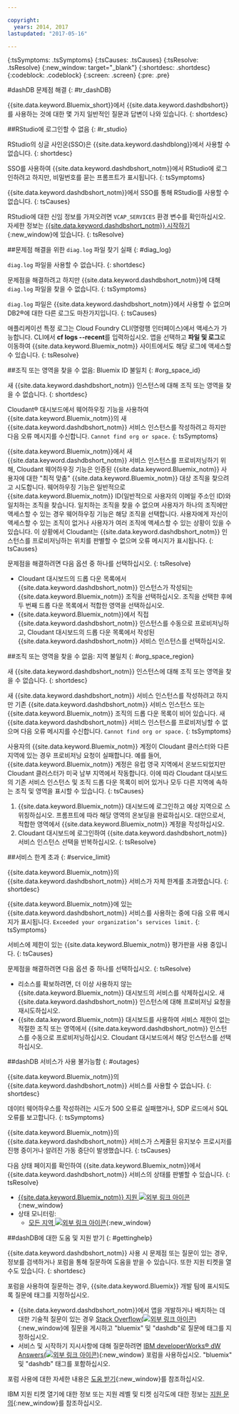 ```yaml
---

copyright:
  years: 2014, 2017
lastupdated: "2017-05-16"

---
```


<!-- Attribute definitions --> 
{:tsSymptoms: .tsSymptoms} 
{:tsCauses: .tsCauses} 
{:tsResolve: .tsResolve} 
{:new_window: target="_blank"}
{:shortdesc: .shortdesc}
{:codeblock: .codeblock}
{:screen: .screen}
{:pre: .pre}

#dashDB 문제점 해결 
{: #tr_dashDB}

{{site.data.keyword.Bluemix_short}}에서 {{site.data.keyword.dashdbshort}}를 사용하는 것에 대한 몇 가지 일반적인 질문과 답변이 나와 있습니다.
{: shortdesc}

##RStudio에 로그인할 수 없음
{: #r_studio}

RStudio의 싱글 사인온(SSO)은 {{site.data.keyword.dashdblong}}에서 사용할 수 없습니다.
{: shortdesc}

SSO를 사용하여 {{site.data.keyword.dashdbshort_notm}}에서 RStudio에 로그인하려고 하지만, 비밀번호를 묻는 프롬프트가 표시됩니다.
{: tsSymptoms}

{{site.data.keyword.dashdbshort_notm}}에서 SSO를 통해 RStudio를 사용할 수 없습니다.
{: tsCauses}

RStudio에 대한 신임 정보를 가져오려면 `VCAP_SERVICES` 환경 변수를 확인하십시오. 자세한 정보는 [{{site.data.keyword.dashdbshort_notm}} 시작하기](/docs/services/dashDB/dashDB.html#dashDB){:new_window}에 있습니다.
{: tsResolve}


##문제점 해결을 위한 `diag.log` 파일 찾기 실패
{: #diag_log}

`diag.log` 파일을 사용할 수 없습니다.
{: shortdesc}

문제점을 해결하려고 하지만 {{site.data.keyword.dashdbshort_notm}}에 대해 `diag.log` 파일을 찾을 수 없습니다.
{: tsSymptoms}

`diag.log` 파일은 {{site.data.keyword.dashdbshort_notm}}에서 사용할 수 없으며 DB2®에 대한 다른 로그도 마찬가지입니다.
{: tsCauses}

애플리케이션 특정 로그는 Cloud Foundry CLI(명령행 인터페이스)에서 액세스가 가능합니다. CLI에서 **cf logs --recent**를 입력하십시오. 앱을 선택하고 **파일 및 로그**로 이동하여 {{site.data.keyword.Bluemix_notm}} 사이트에서도 해당 로그에 액세스할 수 있습니다.
{: tsResolve}

##조직 또는 영역을 찾을 수 없음: Bluemix ID 불일치
{: #org_space_id}

새 {{site.data.keyword.dashdbshort_notm}} 인스턴스에 대해 조직 또는 영역을 찾을 수 없습니다.
{: shortdesc}

Cloudant® 대시보드에서 웨어하우징 기능을 사용하여 {{site.data.keyword.Bluemix_notm}}의 새 {{site.data.keyword.dashdbshort_notm}} 서비스 인스턴스를 작성하려고 하지만 다음 오류 메시지를 수신합니다. `Cannot find org or space.`
{: tsSymptoms}

{{site.data.keyword.Bluemix_notm}}에서 새 {{site.data.keyword.dashdbshort_notm}} 서비스 인스턴스를 프로비저닝하기 위해, Cloudant 웨어하우징 기능은 인증된 {{site.data.keyword.Bluemix_notm}} 사용자에 대한 "최적 맞춤" {{site.data.keyword.Bluemix_notm}} 대상 조직을 찾으려고 시도합니다. 웨어하우징 기능은 일반적으로 {{site.data.keyword.Bluemix_notm}} ID(일반적으로 사용자의 이메일 주소인 ID)와 일치하는 조직을 찾습니다. 일치하는 조직을 찾을 수 없으며 사용자가 하나의 조직에만 액세스할 수 있는 경우 웨어하우징 기능은 해당 조직을 선택합니다. 사용자에게 자신이 액세스할 수 있는 조직이 없거나 사용자가 여러 조직에 액세스할 수 있는 상황이 있을 수 있습니다. 이 상황에서 Cloudant는 {{site.data.keyword.dashdbshort_notm}} 인스턴스를 프로비저닝하는 위치를 판별할 수 없으며 오류 메시지가 표시됩니다.
{: tsCauses}

문제점을 해결하려면 다음 옵션 중 하나를 선택하십시오.
{: tsResolve}

* Cloudant 대시보드의 드롭 다운 목록에서 {{site.data.keyword.dashdbshort_notm}} 인스턴스가 작성되는 {{site.data.keyword.Bluemix_notm}} 조직을 선택하십시오. 조직을 선택한 후에 두 번째 드롭 다운 목록에서 적합한 영역을 선택하십시오.
* {{site.data.keyword.Bluemix_notm}}에서 직접 {{site.data.keyword.dashdbshort_notm}} 인스턴스를 수동으로 프로비저닝하고, Cloudant 대시보드의 드롭 다운 목록에서 작성된 {{site.data.keyword.dashdbshort_notm}} 서비스 인스턴스를 선택하십시오.


##조직 또는 영역을 찾을 수 없음: 지역 불일치
{: #org_space_region}

새 {{site.data.keyword.dashdbshort_notm}} 인스턴스에 대해 조직 또는 영역을 찾을 수 없습니다.
{: shortdesc}

새 {{site.data.keyword.dashdbshort_notm}} 서비스 인스턴스를 작성하려고 하지만 기존 {{site.data.keyword.dashdbshort_notm}} 서비스 인스턴스 또는 {{site.data.keyword.Bluemix_notm}} 조직의 드롭 다운 목록이 비어 있습니다. 새 {{site.data.keyword.dashdbshort_notm}} 서비스 인스턴스를 프로비저닝할 수 없으며 다음 오류 메시지를 수신합니다. `Cannot find org or space.`
{: tsSymptoms}

사용자의 {{site.data.keyword.Bluemix_notm}} 계정이 Cloudant 클러스터와 다른 지역에 있는 경우 프로비저닝 요청이 실패합니다. 예를 들어, {{site.data.keyword.Bluemix_notm}} 계정은 유럽 영국 지역에서 온보드되었지만 Cloudant 클러스터가 미국 남부 지역에서 작동합니다. 이에 따라 Cloudant 대시보드의 기존 서비스 인스턴스 및 조직 드롭 다운 목록이 비어 있거나 모두 다른 지역에 속하는 조직 및 영역을 표시할 수 있습니다.
{: tsCauses}

1. {{site.data.keyword.Bluemix_notm}} 대시보드에 로그인하고 예상 지역으로 스위칭하십시오. 프롬프트에 따라 해당 영역의 온보딩을 완료하십시오. 대안으로서, 적합한 영역에서 {{site.data.keyword.Bluemix_notm}} 계정을 작성하십시오. 
2. Cloudant 대시보드에 로그인하여 {{site.data.keyword.dashdbshort_notm}} 서비스 인스턴스 선택을 반복하십시오.
{: tsResolve}

##서비스 한계 초과
{: #service_limit}

{{site.data.keyword.Bluemix_notm}}의 {{site.data.keyword.dashdbshort_notm}} 서비스가 자체 한계를 초과했습니다.
{: shortdesc}

{{site.data.keyword.Bluemix_notm}}에 있는 {{site.data.keyword.dashdbshort_notm}} 서비스를 사용하는 중에 다음 오류 메시지가 표시됩니다. `Exceeded your organization’s services limit.`
{: tsSymptoms}

서비스에 제한이 있는 {{site.data.keyword.Bluemix_notm}} 평가판을 사용 중입니다.
{: tsCauses}

문제점을 해결하려면 다음 옵션 중 하나를 선택하십시오.
{: tsResolve}

* 리소스를 확보하려면, 더 이상 사용하지 않는 {{site.data.keyword.Bluemix_notm}} 대시보드의 서비스를 삭제하십시오. 새 {{site.data.keyword.dashdbshort_notm}} 인스턴스에 대해 프로비저닝 요청을 재시도하십시오.
* {{site.data.keyword.Bluemix_notm}} 대시보드를 사용하여 서비스 제한이 없는 적절한 조직 또는 영역에서 {{site.data.keyword.dashdbshort_notm}} 인스턴스를 수동으로 프로비저닝하십시오. Cloudant 대시보드에서 해당 인스턴스를 선택하십시오.


##dashDB 서비스가 사용 불가능함
{: #outages}

{{site.data.keyword.Bluemix_notm}}의 {{site.data.keyword.dashdbshort_notm}} 서비스를 사용할 수 없습니다.
{: shortdesc}

데이터 웨어하우스를 작성하려는 시도가 500 오류로 실패했거나, SDP 로드에서 SQL 오류를 보고합니다.
{: tsSymptoms}

{{site.data.keyword.Bluemix_notm}}의 {{site.data.keyword.dashdbshort_notm}} 서비스가 스케줄된 유지보수 프로시저를 진행 중이거나 알려진 가동 중단이 발생했습니다.
{: tsCauses}

다음 상태 페이지를 확인하여 {{site.data.keyword.Bluemix_notm}}에서 {{site.data.keyword.dashdbshort_notm}} 서비스의 상태를 판별할 수 있습니다.
{: tsResolve}

* [{{site.data.keyword.Bluemix_notm}} 지원 ![외부 링크 아이콘](../../icons/launch-glyph.svg "외부 링크 아이콘")](https://developer.ibm.com/bluemix/support/#status){:new_window}
* 상태 모니터링:
  * [모든 지역 ![외부 링크 아이콘](../../icons/launch-glyph.svg "외부 링크 아이콘")](https://console.eu-gb.bluemix.net/status?tags=platform,runtimes,services,ibm:yp:eu-gb,ibm:yp:eu-de,ibm:yp:us-south,ibm:yp:au-syd){:new_window}
  <!--[US - South region ![External link icon](../../icons/launch-glyph.svg "External link icon")](http://estado.ng.bluemix.net/internalstatus){:new_window}
  [Europe - United Kingdom region ![External link icon](../../icons/launch-glyph.svg "External link icon")](http://estado.eu-gb.bluemix.net/internalstatus){:new_window}
  [Europe - Germany region ![External link icon](../../icons/launch-glyph.svg "External link icon")](http://estado.eu-de.bluemix.net/internalstatus){:new_window}
  [Australia - Sydney region ![External link icon](../../icons/launch-glyph.svg "External link icon")](http://estado.au-syd.bluemix.net/internalstatus){:new_window}-->


##dashDB에 대한 도움 및 지원 받기
{: #gettinghelp}

{{site.data.keyword.dashdbshort_notm}} 사용 시 문제점 또는 질문이 있는 경우, 정보를 검색하거나 포럼을 통해 질문하여 도움을 받을 수 있습니다. 또한 지원 티켓을 열 수도 있습니다.
{: shortdesc}

포럼을 사용하여 질문하는 경우, {{site.data.keyword.Bluemix}} 개발 팀에 표시되도록 질문에 태그를 지정하십시오.

* {{site.data.keyword.dashdbshort_notm}}에서 앱을 개발하거나 배치하는 데 대한 기술적 질문이 있는 경우 [Stack Overflow(![외부 링크 아이콘](../../icons/launch-glyph.svg "외부 링크 아이콘"))](http://stackoverflow.com/search?q=dashdb+bluemix){:new_window}에 질문을 게시하고 "bluemix" 및 "dashdb"로 질문에 태그를 지정하십시오.
* 서비스 및 시작하기 지시사항에 대해 질문하려면 [IBM developerWorks® dW Answers(![외부 링크 아이콘](../../icons/launch-glyph.svg "외부 링크 아이콘"))](https://developer.ibm.com/answers/topics/dashdb/?smartspace=bluemix){:new_window} 포럼을 사용하십시오. "bluemix" 및 "dashdb" 태그를 포함하십시오.

포럼 사용에 대한 자세한 내용은 [도움 받기](/docs/support/index.html#getting-help){:new_window}를 참조하십시오. 

IBM 지원 티켓 열기에 대한 정보 또는 지원 레벨 및 티켓 심각도에 대한 정보는 [지원 문의](/docs/support/index.html#contacting-support){:new_window}를 참조하십시오.



